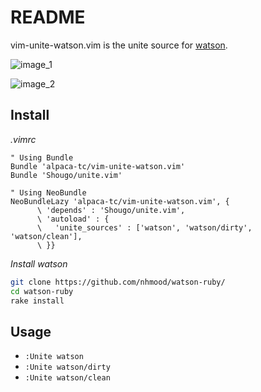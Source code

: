 # README

vim-unite-watson.vim is the unite source for [watson](https://github.com/nhmood/watson-ruby).

![image_1](https://f.cloud.github.com/assets/1688137/1641452/32061070-5855-11e3-98e1-c02c4973611f.gif)

![image_2](https://f.cloud.github.com/assets/1688137/1641453/32385878-5855-11e3-9916-fecf3d7e241d.gif)

## Install

*.vimrc*

```vim
" Using Bundle
Bundle 'alpaca-tc/vim-unite-watson.vim'
Bundle 'Shougo/unite.vim'

" Using NeoBundle
NeoBundleLazy 'alpaca-tc/vim-unite-watson.vim', {
      \ 'depends' : 'Shougo/unite.vim',
      \ 'autoload' : {
      \   'unite_sources' : ['watson', 'watson/dirty', 'watson/clean'],
      \ }}
```

*Install watson*

```sh
git clone https://github.com/nhmood/watson-ruby/
cd watson-ruby
rake install
```

## Usage

- `:Unite watson`
- `:Unite watson/dirty`
- `:Unite watson/clean`
